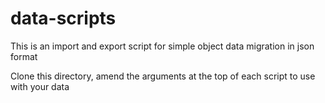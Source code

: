 # data-scripts
This is an import and export script for simple object data migration in json format

Clone this directory, amend the arguments at the top of each script to use with your data